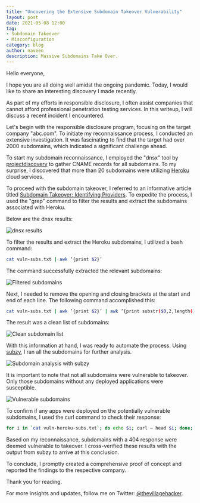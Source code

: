 ```yaml
---
title: "Uncovering the Extensive Subdomain Takeover Vulnerability"
layout: post
date: 2021-05-08 12:00
tag:
- Subdomain Takeover
- Misconfiguration
category: blog
author: naveen
description: Massive Subdomains Take Over.
---
```


Hello everyone,

I hope you are all doing well amidst the ongoing pandemic. Today, I would like to share an interesting discovery I made recently.

As part of my efforts in responsible disclosure, I often assist companies that cannot afford professional penetration testing services. In this writeup, I will discuss a recent incident I encountered.

Let's begin with the responsible disclosure program, focusing on the target company "abc.com". To initiate my reconnaissance process, I conducted an extensive investigation. It was fascinating to find that the target had over 2000 subdomains, which indicated a significant challenge ahead.

To start my subdomain reconnaissance, I employed the "dnsx" tool by [projectdiscovery](https://github.com/projectdiscovery/dnsx) to gather CNAME records for all subdomains. To my surprise, I discovered that more than 20 subdomains were utilizing [Heroku](https://www.heroku.com/) cloud services.

To proceed with the subdomain takeover, I referred to an informative article titled [Subdomain Takeover: Identifying Providers](https://0xpatrik.com/subdomain-takeover-providers/). To expedite the process, I used the "grep" command to filter the results and extract the subdomains associated with Heroku.

Below are the dnsx results:

![dnsx results](/assets/images/blogs/Massive_subdomain_takeover/1.webp)

To filter the results and extract the Heroku subdomains, I utilized a bash command:

```sh
cat vuln-subs.txt | awk ‘{print $2}’
```

The command successfully extracted the relevant subdomains:

![Filtered subdomains](/assets/images/blogs/Massive_subdomain_takeover/2.webp)

Next, I needed to remove the opening and closing brackets at the start and end of each line. The following command accomplished this:

```sh
cat vuln-subs.txt | awk ‘{print $2}’ | awk ‘{print substr($0,2,length()-2);}’
```

The result was a clean list of subdomains:

![Clean subdomain list](/assets/images/blogs/Massive_subdomain_takeover/3.webp)

With this information at hand, I was ready to automate the process. Using [subzy](https://github.com/LukaSikic/subzy), I ran all the subdomains for further analysis.

![Subdomain analysis with subzy](/assets/images/blogs/Massive_subdomain_takeover/4.webp)

It is important to note that not all subdomains were vulnerable to takeover. Only those subdomains without any deployed applications were susceptible.

![Vulnerable subdomains](/assets/images/blogs/Massive_subdomain_takeover/5.webp)

To confirm if any apps were deployed on the potentially vulnerable subdomains, I used the curl command to check their response:

```sh
for i in `cat vuln-heroku-subs.txt`; do echo $i; curl — head $i; done;
```

Based on my reconnaissance, subdomains with a 404 response were deemed vulnerable to takeover. I cross-verified these results with the output from subzy to arrive at this conclusion.

To conclude, I promptly created a comprehensive proof of concept and reported the findings to the respective company.

Thank you for reading.

For more insights and updates, follow me on Twitter: [@thevillagehacker](https://twitter.com/thevillagehackr).